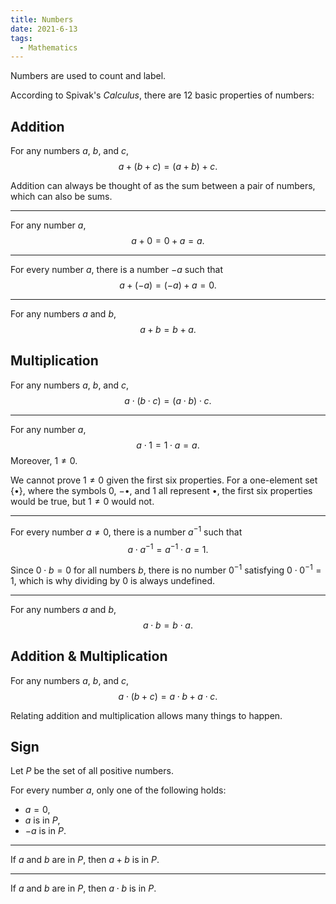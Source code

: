 ```yaml
---
title: Numbers
date: 2021-6-13
tags:
  - Mathematics
---
```

Numbers are used to count and label.

According to Spivak's *Calculus*, there are 12 basic properties of numbers:

## Addition

For any numbers $a$, $b$, and $c$,
$$
a + (b + c) = (a + b) + c.
$$

Addition can always be thought of as the sum between a pair of numbers, which can also be sums.

---

For any number $a$,
$$
a + 0 = 0 + a = a.
$$

---

For every number $a$, there is a number $-a$ such that 
$$
a + (-a) = (-a) + a = 0.
$$

---

For any numbers $a$ and $b$,
$$
a + b = b + a.
$$

## Multiplication

For any numbers $a$, $b$, and $c$,
$$
a \cdot (b \cdot c) = (a \cdot b) \cdot c.
$$

---

For any number $a$,
$$
a \cdot 1 = 1 \cdot a = a.
$$
Moreover, $1 \neq 0$.

We cannot prove $1 \neq 0$ given the first six properties.
For a one-element set $\{ \bullet \}$, where the symbols $0$, $-\bullet$, and $1$ all represent $\bullet$, the first six properties would be true, but $1 \neq 0$ would not.

---

For every number $a \neq 0$, there is a number $a^{-1}$ such that
$$
a \cdot a^{-1} = a^{-1} \cdot a = 1.
$$

Since $0 \cdot b = 0$ for all numbers $b$, there is no number $0^{-1}$ satisfying $0 \cdot 0^{-1} = 1$, which is why dividing by $0$ is always undefined.

---

For any numbers $a$ and $b$,
$$
a \cdot b = b \cdot a.
$$

## Addition & Multiplication

For any numbers $a$, $b$, and $c$,
$$
a \cdot (b + c) = a \cdot b + a \cdot c.
$$

Relating addition and multiplication allows many things to happen.

## Sign

Let $P$ be the set of all positive numbers.

For every number $a$, only one of the following holds:
- $a = 0$,
- $a$ is in $P$,
- $-a$ is in $P$.

---

If $a$ and $b$ are in $P$, then $a + b$ is in $P$.

---

If $a$ and $b$ are in $P$, then $a \cdot b$ is in $P$.